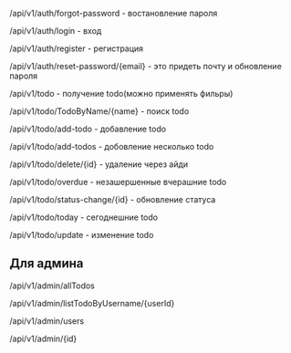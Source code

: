/api/v1/auth/forgot-password - востановление пароля

/api/v1/auth/login - вход

/api/v1/auth/register - регистрация

/api/v1/auth/reset-password/{email} - это придеть почту и обновление пароля

/api/v1/todo - получение todo(можно применять фильры)

/api/v1/todo/TodoByName/{name} - поиск todo

/api/v1/todo/add-todo - добавление todo

/api/v1/todo/add-todos - добовление несколько todo

/api/v1/todo/delete/{id}  - удаление через айди

/api/v1/todo/overdue - незашершенные вчерашние todo

/api/v1/todo/status-change/{id} - обновление статуса

/api/v1/todo/today - сегоднешние todo

/api/v1/todo/update - изменение todo

## Для админа

/api/v1/admin/allTodos

/api/v1/admin/listTodoByUsername/{userId}

/api/v1/admin/users

/api/v1/admin/{id}
